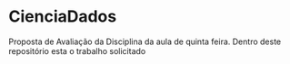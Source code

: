 # CienciaDados
Proposta de Avaliação da Disciplina da aula de quinta feira. Dentro deste repositório esta o trabalho solicitado
